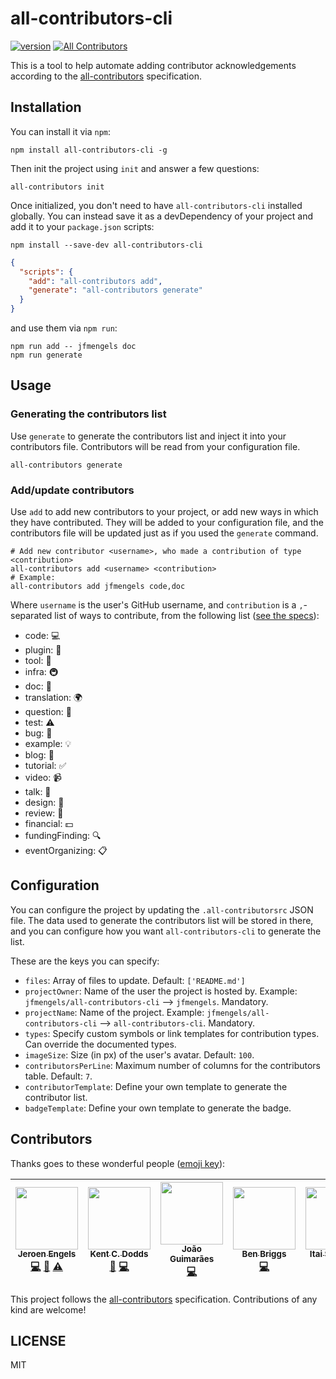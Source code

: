 # all-contributors-cli

[![version](https://img.shields.io/npm/v/all-contributors-cli.svg)](http://npm.im/all-contributors-cli)
[![All Contributors](https://img.shields.io/badge/all_contributors-6-orange.svg?style=flat-square)](#contributors)

This is a tool to help automate adding contributor acknowledgements according to the [all-contributors](https://github.com/kentcdodds/all-contributors) specification.

## Installation

You can install it via `npm`:
```console
npm install all-contributors-cli -g
```
Then init the project using `init` and answer a few questions:
```console
all-contributors init
```
Once initialized, you don't need to have  `all-contributors-cli` installed globally. You can instead save it as a devDependency of your project and add it to your `package.json` scripts:
```console
npm install --save-dev all-contributors-cli
```
```json
{
  "scripts": {
    "add": "all-contributors add",
    "generate": "all-contributors generate"
  }
}
```
and use them via `npm run`:
```console
npm run add -- jfmengels doc
npm run generate
```

## Usage

### Generating the contributors list

Use `generate` to generate the contributors list and inject it into your contributors file. Contributors will be read from your configuration file.

```console
all-contributors generate
```

### Add/update contributors

Use `add` to add new contributors to your project, or add new ways in which they have contributed. They will be added to your configuration file, and the contributors file will be updated just as if you used the `generate` command.

```console
# Add new contributor <username>, who made a contribution of type <contribution>
all-contributors add <username> <contribution>
# Example:
all-contributors add jfmengels code,doc
```
Where `username` is the user's GitHub username, and `contribution` is a `,`-separated list of ways to contribute, from the following list ([see the specs](https://github.com/kentcdodds/all-contributors#emoji-key)):
  - code: 💻
  - plugin: 🔌
  - tool: 🔧
  - infra: 🚇
  - doc: 📖
  - translation: 🌍
  - question: 💬
  - test: ⚠️
  - bug: 🐛
  - example: 💡
  - blog: 📝
  - tutorial: ✅
  - video: 📹
  - talk: 📢
  - design: 🎨
  - review: 👀
  - financial: 💵
  - fundingFinding: 🔍
  - eventOrganizing: 📋

## Configuration

You can configure the project by updating the `.all-contributorsrc` JSON file. The data used to generate the contributors list will be stored in there, and you can configure how you want `all-contributors-cli` to generate the list.

These are the keys you can specify:
- `files`: Array of files to update. Default: `['README.md']`
- `projectOwner`: Name of the user the project is hosted by. Example: `jfmengels/all-contributors-cli` --> `jfmengels`. Mandatory.
- `projectName`: Name of the project. Example: `jfmengels/all-contributors-cli` --> `all-contributors-cli`. Mandatory.
- `types`: Specify custom symbols or link templates for contribution types. Can override the documented types.
- `imageSize`: Size (in px) of the user's avatar. Default: `100`.
- `contributorsPerLine`: Maximum number of columns for the contributors table. Default: `7`.
- `contributorTemplate`: Define your own template to generate the contributor list.
- `badgeTemplate`: Define your own template to generate the badge.

## Contributors

Thanks goes to these wonderful people ([emoji key](https://github.com/kentcdodds/all-contributors#emoji-key)):

<!-- ALL-CONTRIBUTORS-LIST:START - Do not remove or modify this section -->
| [<img src="https://avatars.githubusercontent.com/u/3869412?v=3" width="100px;"/><br /><sub>Jeroen Engels</sub>](https://github.com/jfmengels)<br />[💻](https://github.com/jfmengels/all-contributors-cli/commits?author=jfmengels) [📖](https://github.com/jfmengels/all-contributors-cli/commits?author=jfmengels) [⚠️](https://github.com/jfmengels/all-contributors-cli/commits?author=jfmengels) | [<img src="https://avatars.githubusercontent.com/u/1500684?v=3" width="100px;"/><br /><sub>Kent C. Dodds</sub>](http://kentcdodds.com/)<br />[📖](https://github.com/jfmengels/all-contributors-cli/commits?author=kentcdodds) [💻](https://github.com/jfmengels/all-contributors-cli/commits?author=kentcdodds) | [<img src="https://avatars.githubusercontent.com/u/14871650?v=3" width="100px;"/><br /><sub>João Guimarães</sub>](https://github.com/jccguimaraes)<br />[💻](https://github.com/jfmengels/all-contributors-cli/commits?author=jccguimaraes) | [<img src="https://avatars.githubusercontent.com/u/1282980?v=3" width="100px;"/><br /><sub>Ben Briggs</sub>](http://beneb.info)<br />[💻](https://github.com/jfmengels/all-contributors-cli/commits?author=ben-eb) | [<img src="https://avatars.githubusercontent.com/u/22768990?v=3" width="100px;"/><br /><sub>Itai Steinherz</sub>](https://github.com/itaisteinherz)<br />[📖](https://github.com/jfmengels/all-contributors-cli/commits?author=itaisteinherz) [💻](https://github.com/jfmengels/all-contributors-cli/commits?author=itaisteinherz) | [<img src="https://avatars.githubusercontent.com/u/5701162?v=3" width="100px;"/><br /><sub>Alex Jover</sub>](https://github.com/alexjoverm)<br />[💻](https://github.com/jfmengels/all-contributors-cli/commits?author=alexjoverm) [📖](https://github.com/jfmengels/all-contributors-cli/commits?author=alexjoverm) |
| :---: | :---: | :---: | :---: | :---: | :---: |
<!-- ALL-CONTRIBUTORS-LIST:END -->

This project follows the [all-contributors](https://github.com/kentcdodds/all-contributors) specification.
Contributions of any kind are welcome!

## LICENSE

MIT
